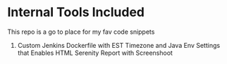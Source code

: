 # Internal Tools Included
This repo is a go to place for my fav code snippets 
1. Custom Jenkins Dockerfile with EST Timezone and Java Env Settings that Enables HTML Serenity Report with Screenshoot
